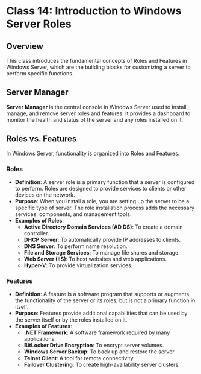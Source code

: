 # Class 14: Introduction to Windows Server Roles

## Overview

This class introduces the fundamental concepts of Roles and Features in Windows Server, which are the building blocks for customizing a server to perform specific functions.

## Server Manager

**Server Manager** is the central console in Windows Server used to install, manage, and remove server roles and features. It provides a dashboard to monitor the health and status of the server and any roles installed on it.

## Roles vs. Features

In Windows Server, functionality is organized into Roles and Features.

### Roles

* **Definition**: A server role is a primary function that a server is configured to perform. Roles are designed to provide services to clients or other devices on the network.
* **Purpose**: When you install a role, you are setting up the server to be a specific type of server. The role installation process adds the necessary services, components, and management tools.
* **Examples of Roles**:
    * **Active Directory Domain Services (AD DS)**: To create a domain controller.
    * **DHCP Server**: To automatically provide IP addresses to clients.
    * **DNS Server**: To perform name resolution.
    * **File and Storage Services**: To manage file shares and storage.
    * **Web Server (IIS)**: To host websites and web applications.
    * **Hyper-V**: To provide virtualization services.

### Features

* **Definition**: A feature is a software program that supports or augments the functionality of the server or its roles, but is not a primary function in itself.
* **Purpose**: Features provide additional capabilities that can be used by the server itself or by the roles installed on it.
* **Examples of Features**:
    * **.NET Framework**: A software framework required by many applications.
    * **BitLocker Drive Encryption**: To encrypt server volumes.
    * **Windows Server Backup**: To back up and restore the server.
    * **Telnet Client**: A tool for remote connectivity.
    * **Failover Clustering**: To create high-availability server clusters.


